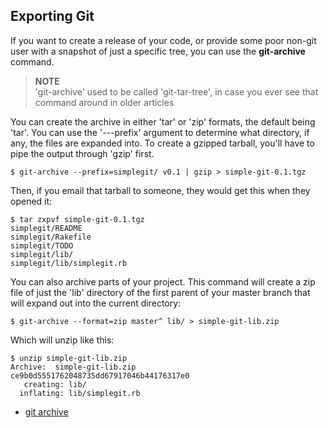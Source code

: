<!--
SPDX-FileCopyrightText: 2008 Scott Chacon <schacon@gmail.com>

SPDX-License-Identifier: CC-BY-SA-3.0
-->

## Exporting Git

If you want to create a release of your code, or provide some poor non-git user with a snapshot of just a specific tree, you can use the **git-archive** command.

> **NOTE** \
'git-archive' used to be called 'git-tar-tree', in case you ever see that command around in older articles

You can create the archive in either 'tar' or 'zip' formats, the default being 'tar'. You can use the '---prefix' argument to determine what directory, if any, the files are expanded into. To create a gzipped tarball, you'll have to pipe the output through 'gzip' first.

```shell
$ git-archive --prefix=simplegit/ v0.1 | gzip > simple-git-0.1.tgz
```

Then, if you email that tarball to someone, they would get this when they opened it:

```shell
$ tar zxpvf simple-git-0.1.tgz
simplegit/README
simplegit/Rakefile
simplegit/TODO
simplegit/lib/
simplegit/lib/simplegit.rb
```

You can also archive parts of your project. This command will create a zip file of just the 'lib' directory of the first parent of your master branch that will expand out into the current directory:

```shell
$ git-archive --format=zip master^ lib/ > simple-git-lib.zip
```

Which will unzip like this:

```shell
$ unzip simple-git-lib.zip
Archive:  simple-git-lib.zip
ce9b0d5551762048735dd67917046b44176317e0
   creating: lib/
  inflating: lib/simplegit.rb
```

- [git archive](http://www.kernel.org/pub/software/scm/git/docs/git-archive.html)
